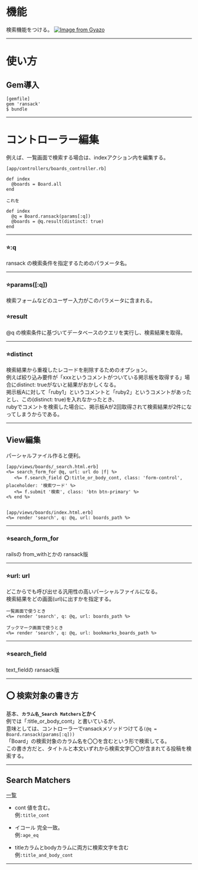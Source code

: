 # 機能
検索機能をつける。
[![Image from Gyazo](https://i.gyazo.com/dda13493618f4c0910d89b8dc6bb1ca5.png)](https://gyazo.com/dda13493618f4c0910d89b8dc6bb1ca5)
***

# 使い方
## Gem導入
~~~
[gemfile]
gem 'ransack'
$ bundle
~~~
***

# コントローラー編集
例えば、一覧画面で検索する場合は、indexアクション内を編集する。    
~~~
[app/controllers/boards_controller.rb]

def index
  @boards = Board.all
end

これを

def index
  @q = Board.ransack(params[:q])
  @boards = @q.result(distinct: true)
end
~~~
***

### ⭐️:q
ransack の検索条件を指定するためのパラメータ名。  
***

### ⭐️params([:q])
検索フォームなどのユーザー入力がこのパラメータに含まれる。

### ⭐️result
@q の検索条件に基づいてデータベースのクエリを実行し、検索結果を取得。
***

### ⭐️distinct
検索結果から重複したレコードを削除するためのオプション。    
例えば絞り込み要件が「xxxというコメントがついている掲示板を取得する」場合にdistinct: trueがないと結果がおかしくなる。    
掲示板Aに対して「ruby1」というコメントと「ruby2」というコメントがあったとし、この(distinct: true)を入れなかったとき、    
rubyでコメントを検索した場合に、掲示板Aが2回取得されて検索結果が2件になってしまうからである。
***

## View編集
パーシャルファイル作ると便利。
~~~
[app/views/boards/_search.html.erb]
<%= search_form_for @q, url: url do |f| %>
   <%= f.search_field ⭕️:title_or_body_cont, class: 'form-control', placeholder: '検索ワード' %>
   <%= f.submit '検索', class: 'btn btn-primary' %>
<% end %>


[app/views/boards/index.html.erb]
<%= render 'search', q: @q, url: boards_path %>
~~~
***

### ⭐️search_form_for
railsの from_withとかの ransack版
***

### ⭐️url: url
どこからでも呼び出せる汎用性の高いパーシャルファイルになる。    
検索結果をどの画面(url)に出すかを指定する。
~~~
一覧画面で使うとき
<%= render 'search', q: @q, url: boards_path %>

ブックマーク画面で使うとき
<%= render 'search', q: @q, url: bookmarks_boards_path %>
~~~
***

### ⭐️search_field
text_fieldの ransack版
***

## ⭕️ 検索対象の書き方
基本、**`カラム名_Search Matchers`とかく**    
例では「:title_or_body_cont」と書いているが、    
意味としては、コントローラーでransackメソッドつけてる`(@q = Board.ransack(params[:q]))`    
「Board」の検索対象のカラム名を〇〇を含むという形で検索してる。   
この書き方だと、タイトルと本文いずれから検索文字〇〇が含まれてる投稿を検索する。
***

## Search Matchers
[一覧](https://activerecord-hackery.github.io/ransack/getting-started/search-matches/)    
    
- cont
値を含む。    
例`:title_cont`
    
- イコール
完全一致。    
例`:age_eq`    
    
- titleカラムとbodyカラムに両方に検索文字を含む    
例`:title_and_body_cont`    
***

